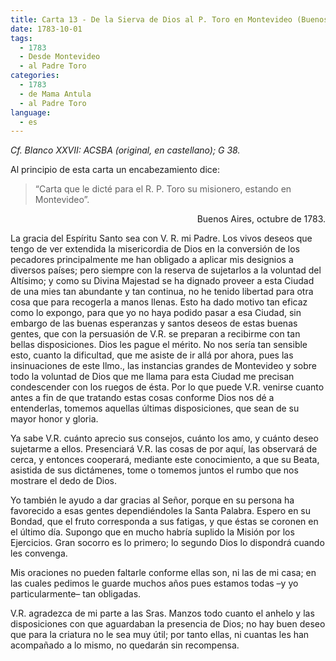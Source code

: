 ```yaml
---
title: Carta 13 - De la Sierva de Dios al P. Toro en Montevideo (Buenos Aires, octubre de 1783).
date: 1783-10-01
tags:
  - 1783
  - Desde Montevideo
  - al Padre Toro
categories:
  - 1783
  - de Mama Antula
  - al Padre Toro
language:
  - es
---
```


_Cf. Blanco XXVII: ACSBA (original, en castellano); G 38._

Al principio de esta carta un encabezamiento dice:
> “Carta que le dicté para el R. P. Toro su misionero, estando en Montevideo”.

<div align="right">
Buenos Aires, octubre de 1783.
</div>

La gracia del Espíritu Santo sea con V. R. mi Padre. Los vivos deseos que tengo de ver extendida la misericordia de Dios en la conversión de los pecadores principalmente me han obligado a aplicar mis designios a diversos países; pero siempre con la reserva de sujetarlos a la voluntad del Altísimo; y como su Divina Majestad se ha dignado proveer a esta Ciudad de una mies tan abundante y tan continua, no he tenido libertad para otra cosa que para recogerla a manos llenas. Esto ha dado motivo tan eficaz como lo expongo, para que yo no haya podido pasar a esa Ciudad, sin embargo de las buenas esperanzas y santos deseos de estas buenas gentes, que con la persuasión de V.R. se preparan a recibirme con tan bellas disposiciones. Dios les pague el mérito. No nos sería tan sensible esto, cuanto la dificultad, que me asiste de ir allá por ahora, pues las insinuaciones de este Ilmo., las instancias grandes de Montevideo y sobre todo la voluntad de Dios que me llama para esta Ciudad me precisan condescender con los ruegos de ésta. Por lo que puede V.R. venirse cuanto antes a fin de que tratando estas cosas conforme Dios nos dé a entenderlas, tomemos aquellas últimas disposiciones, que sean de su mayor honor y gloria.

Ya sabe V.R. cuánto aprecio sus consejos, cuánto los amo, y cuánto deseo sujetarme a ellos. Presenciará V.R. las cosas de por aquí, las observará de cerca, y entonces cooperará, mediante este conocimiento, a que su Beata, asistida de sus dictámenes, tome o tomemos juntos el rumbo que nos mostrare el dedo de Dios.

Yo también le ayudo a dar gracias al Señor, porque en su persona ha favorecido a esas gentes dependiéndoles la Santa Palabra. Espero en su Bondad, que el fruto corresponda a sus fatigas, y que éstas se coronen en el último día. Supongo que en mucho habría suplido la Misión por los Ejercicios. Gran socorro es lo primero; lo segundo Dios lo dispondrá cuando les convenga.

Mis oraciones no pueden faltarle conforme ellas son, ni las de mi casa; en las cuales pedimos le guarde muchos años pues estamos todas –y yo particularmente– tan obligadas.

V.R. agradezca de mi parte a las Sras. Manzos todo cuanto el anhelo y las disposiciones con que aguardaban la presencia de Dios; no hay buen deseo que para la criatura no le sea muy útil; por tanto ellas, ni cuantas les han acompañado a lo mismo, no quedarán sin recompensa.
